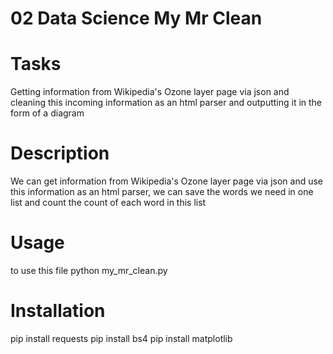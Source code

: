 # 02 Data Science My Mr Clean


# Tasks
  Getting information from Wikipedia's Ozone layer page via json and cleaning this incoming information as an html parser and outputting it in the form of a diagram
# Description
  We can get information from Wikipedia's Ozone layer page via json and use this information as an html parser, we can save the words we need in one list and count the count of each word in this list
# Usage
   to use this file python my_mr_clean.py
# Installation
  pip install requests 
  pip install bs4 
  pip install matplotlib 